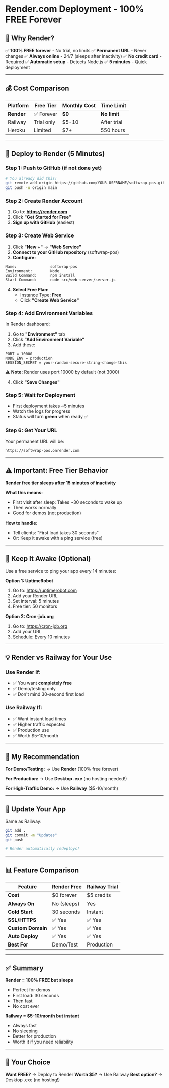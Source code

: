 # Render.com Deployment - 100% FREE Forever

## 🎯 Why Render?

✅ **100% FREE forever** - No trial, no limits
✅ **Permanent URL** - Never changes
✅ **Always online** - 24/7 (sleeps after inactivity)
✅ **No credit card** - Required
✅ **Automatic setup** - Detects Node.js
✅ **5 minutes** - Quick deployment

---

## 💰 Cost Comparison

| Platform | Free Tier | Monthly Cost | Time Limit |
|----------|-----------|--------------|------------|
| **Render** | ✅ Forever | **$0** | **No limit** |
| Railway | Trial only | $5-10 | After trial |
| Heroku | Limited | $7+ | 550 hours |

---

## 🚀 Deploy to Render (5 Minutes)

### Step 1: Push to GitHub (if not done yet)

```bash
# You already did this!
git remote add origin https://github.com/YOUR-USERNAME/softwrap-pos.git
git push -u origin main
```

### Step 2: Create Render Account

1. Go to: **https://render.com**
2. Click **"Get Started for Free"**
3. **Sign up with GitHub** (easiest)

### Step 3: Create Web Service

1. Click **"New +"** → **"Web Service"**
2. **Connect to your GitHub repository** (softwrap-pos)
3. **Configure:**

```
Name:               softwrap-pos
Environment:        Node
Build Command:      npm install
Start Command:      node src/web-server/server.js
```

4. **Select Free Plan:**
   - Instance Type: **Free**
   - Click **"Create Web Service"**

### Step 4: Add Environment Variables

In Render dashboard:

1. Go to **"Environment"** tab
2. Click **"Add Environment Variable"**
3. Add these:

```
PORT = 10000
NODE_ENV = production
SESSION_SECRET = your-random-secure-string-change-this
```

⚠️ **Note:** Render uses port 10000 by default (not 3000)

4. Click **"Save Changes"**

### Step 5: Wait for Deployment

- First deployment takes ~5 minutes
- Watch the logs for progress
- Status will turn **green** when ready ✅

### Step 6: Get Your URL

Your permanent URL will be:
```
https://softwrap-pos.onrender.com
```

---

## ⚠️ Important: Free Tier Behavior

**Render free tier sleeps after 15 minutes of inactivity**

**What this means:**
- First visit after sleep: Takes ~30 seconds to wake up
- Then works normally
- Good for demos (not production)

**How to handle:**
- Tell clients: "First load takes 30 seconds"
- Or: Keep it awake with a ping service (free)

---

## 🔄 Keep It Awake (Optional)

Use a free service to ping your app every 14 minutes:

**Option 1: UptimeRobot**
1. Go to: https://uptimerobot.com
2. Add your Render URL
3. Set interval: 5 minutes
4. Free tier: 50 monitors

**Option 2: Cron-job.org**
1. Go to: https://cron-job.org
2. Add your URL
3. Schedule: Every 10 minutes

---

## 💡 Render vs Railway for Your Use

### Use Render If:
- ✅ You want **completely free**
- ✅ Demo/testing only
- ✅ Don't mind 30-second first load

### Use Railway If:
- ✅ Want instant load times
- ✅ Higher traffic expected
- ✅ Production use
- ✅ Worth $5-10/month

---

## 🎯 My Recommendation

**For Demo/Testing:**
→ Use **Render** (100% free forever)

**For Production:**
→ Use **Desktop .exe** (no hosting needed!)

**For High-Traffic Demo:**
→ Use **Railway** ($5-10/month)

---

## 🔄 Update Your App

Same as Railway:

```bash
git add .
git commit -m "Updates"
git push

# Render automatically redeploys!
```

---

## 📊 Feature Comparison

| Feature | Render Free | Railway Trial |
|---------|-------------|---------------|
| **Cost** | $0 forever | $5 credits |
| **Always On** | No (sleeps) | Yes |
| **Cold Start** | 30 seconds | Instant |
| **SSL/HTTPS** | ✅ Yes | ✅ Yes |
| **Custom Domain** | ✅ Yes | ✅ Yes |
| **Auto Deploy** | ✅ Yes | ✅ Yes |
| **Best For** | Demo/Test | Production |

---

## ✅ Summary

**Render = 100% FREE but sleeps**
- Perfect for demos
- First load: 30 seconds
- Then fast
- No cost ever

**Railway = $5-10/month but instant**
- Always fast
- No sleeping
- Better for production
- Worth it if you need reliability

---

## 🎉 Your Choice

**Want FREE?** → Deploy to Render
**Worth $5?** → Use Railway
**Best option?** → Desktop .exe (no hosting!)


